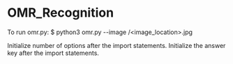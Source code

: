# OMR_Recognition

To run omr.py: $ python3 omr.py --image /<image_location>.jpg

Initialize number of options after the import statements.
Initialize the answer key after the import statements.

